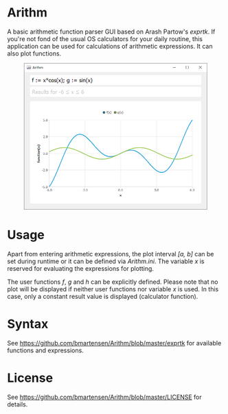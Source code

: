 # Arithm
A basic arithmetic function parser GUI based on Arash Partow's *exprtk*. If you're not fond of the usual OS calculators for your daily routine, this application can be used for calculations of arithmetic expressions. It can also plot functions.

<p align="center">
  <img src="https://github.com/bmartensen/Arithm/blob/master/media/Arithm.png" alt="Screenshot">
</p>

# Usage

Apart from entering arithmetic expressions, the plot interval *\[a, b\]* can be set during runtime or it can be defined via *Arithm.ini*. The variable *x* is reserved for evaluating the expressions for plotting.

The user functions *f*, *g* and *h* can be explicitly defined. Please note that no plot will be displayed if neither user functions nor variable *x* is used. In this case, only a constant result value is displayed (calculator function).

# Syntax

See https://github.com/bmartensen/Arithm/blob/master/exprtk for available functions and expressions.

# License

See https://github.com/bmartensen/Arithm/blob/master/LICENSE for details.
